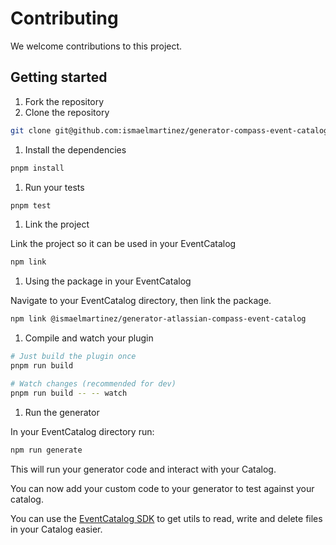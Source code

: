 # Contributing

We welcome contributions to this project. 

## Getting started

1. Fork the repository
1. Clone the repository

```sh
git clone git@github.com:ismaelmartinez/generator-compass-event-catalog.git
```

1. Install the dependencies

```sh
pnpm install
```
1. Run your tests

```sh
pnpm test
```

1. Link the project

Link the project so it can be used in your EventCatalog

```sh
npm link
```

1. Using the package in your EventCatalog

Navigate to your EventCatalog directory, then link the package.

```sh
npm link @ismaelmartinez/generator-atlassian-compass-event-catalog
```

1. Compile and watch your plugin

```sh
# Just build the plugin once
pnpm run build

# Watch changes (recommended for dev)
pnpm run build -- -- watch
```

1. Run the generator

In your EventCatalog directory run:

```sh
npm run generate
```

This will run your generator code and interact with your Catalog.

You can now add your custom code to your generator to test against your catalog.

You can use the [EventCatalog SDK](https://www.eventcatalog.dev/docs/sdk) to get utils to read, write and delete files in your Catalog easier.


